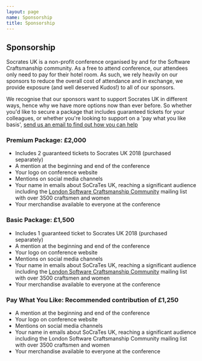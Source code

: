 ```yaml
---
layout: page
name: Sponsorship
title: Sponsorship
---
```


## Sponsorship

Socrates UK is a non-profit conference organised by and for the Software Craftsmanship community. As a free to attend conference, our attendees only need to pay for their hotel room. As such, we rely heavily on our sponsors to reduce the overall cost of attendance and in exchange, we provide exposure (and well deserved Kudos!) to all of our sponsors.

We recognise that our sponsors want to support Socrates UK in different ways, hence why we have more options now than ever before. So whether you'd like to secure a package that includes guaranteed tickets for your colleagues, or whether you're looking to support on a 'pay what you like basis', [send us an email to find out how you can help][socratesuk@codurance.com]

### Premium Package: £2,000

- Includes 2 guaranteed tickets to Socrates UK 2018 (purchased separately) 
- A mention at the beginning and end of the conference
- Your logo on conference website
- Mentions on social media channels
- Your name in emails about SoCraTes UK, reaching a significant audience including the [London Software Craftsmanship Community][London Software Craftsmanship Community] mailing list with over 3500 craftsmen and women
- Your merchandise available to everyone at the conference

### Basic Package: £1,500

- Includes 1 guaranteed ticket to Socrates UK 2018 (purchased separately) 
- A mention at the beginning and end of the conference
- Your logo on conference website
- Mentions on social media channels
- Your name in emails about SoCraTes UK, reaching a significant audience including the [London Software Craftsmanship Community][London Software Craftsmanship Community] mailing list with over 3500 craftsmen and women
- Your merchandise available to everyone at the conference

### Pay What You Like: Recommended contribution of £1,250

- A mention at the beginning and end of the conference
- Your logo on conference website
- Mentions on social media channels
- Your name in emails about SoCraTes UK, reaching a significant audience including the London Software Craftsmanship Community mailing list with over 3500 craftsmen and women
- Your merchandise available to everyone at the conference

[London Software Craftsmanship Community]: http://www.meetup.com/london-software-craftsmanship/
[socratesuk@codurance.com]: mailto:socratesuk@codurance.com
